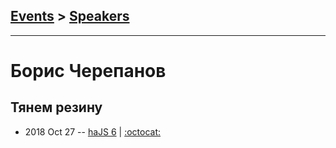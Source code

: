## [Events](../README.md) > [Speakers](../speakers.md)
---

# Борис Черепанов

## Тянем резину
- 2018 Oct 27 -- [haJS 6](https://www.youtube.com/watch?v=5kXW0uwJh4Q)   | [:octocat:](https://github.com/xakplant/stickjaw) 
